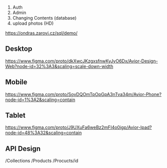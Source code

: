 1. Auth
2. Admin
3. Changing Contents (database)
4. upload photos (HD)

https://ondras.zarovi.cz/sql/demo/


## Desktop
https://www.figma.com/proto/dkXwcJKzgxsfnwKyJyO6Dx/Avior-Design-Web?node-id=32%3A3&scaling=scale-down-width

## Mobile
https://www.figma.com/proto/SovDQOmTpOpGpA3nTva34m/Avior-Phone?node-id=1%3A2&scaling=contain

## Tablet
https://www.figma.com/proto/J9UXuFa6weBz2mFI4o0igp/Avior-Ipad?node-id=48%3A32&scaling=contain


## API Design
/Collections
/Products
/Procucts/id